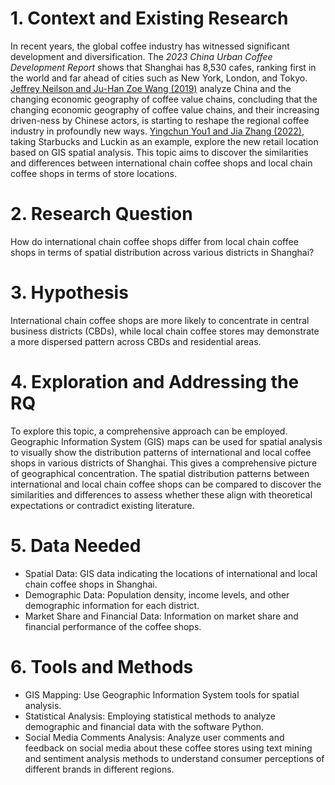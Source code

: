 # 1. Context and Existing Research

In recent years, the global coffee industry has witnessed significant development and diversification. The *2023 China Urban Coffee Development Report* shows that Shanghai has 8,530 cafes, ranking first in the world and far ahead of cities such as New York, London, and Tokyo. [Jeffrey Neilson and Ju-Han Zoe Wang (2019)](https://onlinelibrary.wiley.com/doi/full/10.1111/sjtg.12279) analyze China and the changing economic geography of coffee value chains, concluding that the changing economic geography of coffee value chains, and their increasing driven-ness by Chinese actors, is starting to reshape the regional coffee industry in profoundly new ways. [Yingchun You1 and Jia Zhang (2022)](https://isprs-archives.copernicus.org/articles/XLVIII-3-W2-2022/79/2022/isprs-archives-XLVIII-3-W2-2022-79-2022.pdf), taking Starbucks and Luckin as an example, explore the new retail location based on GIS spatial analysis. This topic aims to discover the similarities and differences between international chain coffee shops and local chain coffee shops in terms of store locations.

# 2. Research Question

How do international chain coffee shops differ from local chain coffee shops in terms of spatial distribution across various districts in Shanghai?

# 3. Hypothesis

International chain coffee shops are more likely to concentrate in central business districts (CBDs), while local chain coffee stores may demonstrate a more dispersed pattern across CBDs and residential areas.

# 4. Exploration and Addressing the RQ

To explore this topic, a comprehensive approach can be employed. Geographic Information System (GIS) maps can be used for spatial analysis to visually show the distribution patterns of international and local coffee shops in various districts of Shanghai. This gives a comprehensive picture of geographical concentration. The spatial distribution patterns between international and local chain coffee shops can be compared to discover the similarities and differences to assess whether these align with theoretical expectations or contradict existing literature.

# 5. Data Needed

- Spatial Data: GIS data indicating the locations of international and local chain coffee shops in Shanghai.
- Demographic Data: Population density, income levels, and other demographic information for each district.
- Market Share and Financial Data: Information on market share and financial performance of the coffee shops.

# 6. Tools and Methods

- GIS Mapping: Use Geographic Information System tools for spatial analysis.
- Statistical Analysis: Employing statistical methods to analyze demographic and financial data with the software Python.
- Social Media Comments Analysis: Analyze user comments and feedback on social media about these coffee stores using text mining and sentiment analysis methods to understand consumer perceptions of different brands in different regions.

